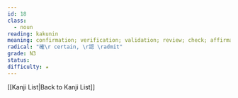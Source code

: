 ```yaml
---
id: 18
class:
  - noun
reading: kakunin
meaning: confirmation; verification; validation; review; check; affirmation; identification
radical: "確\r certain, \r認 \radmit"
grade: N3
status:
difficulty: ★
---
```

[[Kanji List|Back to Kanji List]]